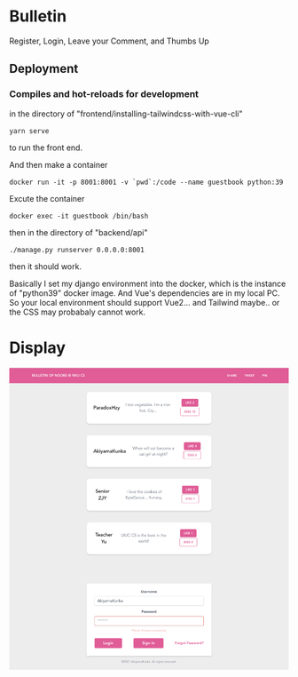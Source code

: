 # Bulletin
Register, Login, Leave your Comment, and Thumbs Up

## Deployment

### Compiles and hot-reloads for development
in the directory of "frontend/installing-tailwindcss-with-vue-cli"
```
yarn serve
```
to run the front end.

And then make a container
```
docker run -it -p 8001:8001 -v `pwd`:/code --name guestbook python:39
```

Excute the container
```
docker exec -it guestbook /bin/bash
```

then in the directory of "backend/api"

```
./manage.py runserver 0.0.0.0:8001
```

then it should work.

Basically I set my django environment into the docker, which is the instance of "python39" docker image. And Vue's dependencies are in my local PC. So your local environment should support Vue2... and Tailwind maybe.. or the CSS may probabaly cannot work.



# Display



![Display](/frontend/installing-tailwindcss-with-vue-cli/src/img/display.png)
